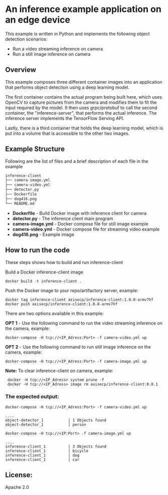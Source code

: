 # An inference example application on an edge device
This example is written in Python and implements the following object detection scenarios:
 - Run a video streaming inference on camera
 - Run a still image inference on camera

## Overview
This example composes three different container images into an application that performs object detection using a deep learning model.

The first container contains the actual program being built here, which uses OpenCV to capture pictures from the camera and modifies them to fit the input required by the model. It then uses grpc/protobuf to call the second container, the "inference-server", that performs the actual inference. The inference server implements the TensorFlow Serving API.

Lastly, there is a third container that holds the deep learning model, which is put into a volume that is accessible to the other two images.

## Example Structure
Following are the list of files and a brief description of each file in the example
```bash
inference-client
├── camera-image.yml
├── camera-video.yml
├── detector.py
├── Dockerfile
├── dog416.png
└── README.md
```

* **Dockerfile** - Build Docker image with inference client for camera
* **detector.py** - The inference client main program
* **camera-image.yml** - Docker compose file for still image example
* **camera-video.yml** - Docker compose file for streaming video example
* **dog416.png** - Example image


## How to run the code
These steps shows how to build and run inference-client

Build a Docker inference-client image

 ```
 docker build -t inference-client .
 ```

Push the Docker image to your repo/artifactory server, example:

```
docker tag inference-client axisecp/inference-client:1.0.0-armv7hf
docker push axisecp/inference-client:1.0.0-armv7hf
```
There are two options available in this example:

**OPT 1** - Use the following command to run the video streaming inference on the camera, example:
```
docker-compose -H tcp://<IP_Adress:Port> -f camera-video.yml up
```
**OPT 2** - Use the following command to run still image inference on the camera, example:
```
docker-compose -H tcp://<IP_Adress:Port> -f camera-image.yml up
```

**Note:** To clear inference-client on camera, example:
```
 docker -H tcp://<IP_Adress> system prune -f
 docker -H tcp://<IP_Adress> image rm axisecp/inference-client:0.0.1
```

### The expected output:
`docker-compose -H tcp://<IP_Adress:Port> -f camera-video.yml up`
```
....
object-detector_1           | 1 Objects found
object-detector_1           | person
```

`docker-compose -H tcp://<IP:Port> -f camera-image.yml up`
```
....
inference-client_1          | 3 Objects found
inference-client_1          | bicycle
inference-client_1          | dog
inference-client_1          | car
```
## License:
Apache 2.0